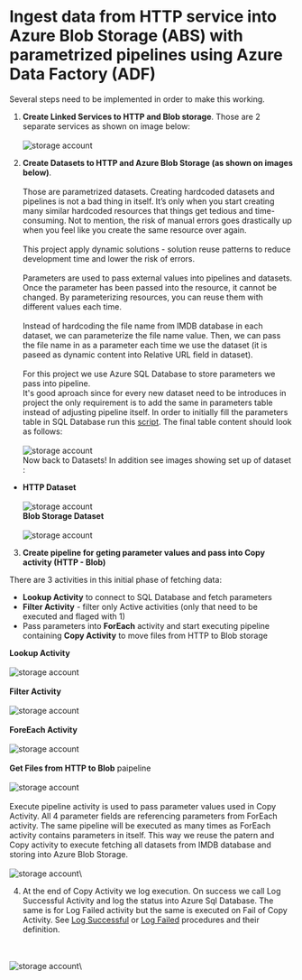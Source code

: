 # Ingest data from HTTP service into Azure Blob Storage (ABS) with parametrized pipelines using Azure Data Factory (ADF)

Several steps need to be implemented in order to make this working. 

1.  **Create Linked Services to HTTP and Blob storage**. Those are 2 separate services as shown on image below:\
\
![storage account](images/HTTPToBlob/AdfHTTPBlob1.png)

2.  **Create Datasets to HTTP and Azure Blob Storage (as shown on images below)**.\
\
Those are parametrized datasets. Creating hardcoded datasets and pipelines is not a bad thing in itself. It’s only when you start creating many similar hardcoded resources that things get tedious and time-consuming. Not to mention, the risk of manual errors goes drastically up when you feel like you create the same resource over again. 
\
\
This project apply dynamic solutions - solution reuse patterns to reduce development time and lower the risk of errors.\
\
Parameters are used to pass external values into pipelines and  datasets. Once the parameter has been passed into the resource, it cannot be changed. By parameterizing resources, you can reuse them with different values each time.\
\
Instead of hardcoding the file name from IMDB database in each dataset, we can parameterize the file name value. Then, we can pass the file name in as a parameter each time we use the dataset (it is paseed as dynamic content into Relative URL field in dataset).\
\
For this project we use Azure SQL Database to store parameters we pass into pipeline. 
\
It's good aproach since for every new dataset need to be introduces in project the only requirement is to add the same in parameters table instead of adjusting pipeline itself. In order to initially fill the parameters table in SQL Database run this [script](). The final table content should look as follows:
\
\
![storage account](images/HTTPToBlob/AdfHTTPBlob11.png)
\
Now back to Datasets! In addition see images showing set up of dataset :
* **HTTP Dataset**
\
\
![storage account](images/HTTPToBlob/AdfHTTPBlob2.png)
\
**Blob Storage Dataset**
\
\
![storage account](images/HTTPToBlob/AdfHTTPBlob3.png)


3. **Create pipeline for geting parameter values and pass into Copy activity (HTTP - Blob)**


There are 3 activities in this initial phase of fetching data:
* **Lookup Activity** to connect to SQL Database and fetch parameters
* **Filter Activity** - filter only Active activities (only that need to be executed and flaged with 1)
* Pass parameters into **ForEach** activity and start executing pipeline containing **Copy Activity** to move files from HTTP to Blob storage

**Lookup Activity**
\
\
![storage account](images/HTTPToBlob/AdfHTTPBlob4.png)\
\
**Filter Activity**
\
\
![storage account](images/HTTPToBlob/AdfHTTPBlob5.png)\
\
**ForeEach Activity**
\
\
![storage account](images/HTTPToBlob/AdfHTTPBlob6.png)\
\
**Get Files from HTTP to Blob** paipeline
\
\
![storage account](images/HTTPToBlob/AdfHTTPBlob7.png)\
\
Execute pipeline activity is used to pass parameter values used in Copy Activity. All 4 parameter fields are referencing parameters from ForEach activity. The same pipeline will be executed as many times as ForEach activity contains parameters in itself.
This way we reuse the patern and Copy activity to execute fetching all datasets from IMDB database and storing into Azure Blob Storage.
\
\
![storage account](images/HTTPToBlob/AdfHTTPBlob8.png)\


4. At the end of Copy Activity we log execution. On success we call Log Successful Activity and log the status into Azure Sql Database. The same is for Log Failed activity but the same is executed on Fail of Copy Activity.
See [Log Successful]() or [Log Failed]() procedures and their definition.

\
\
![storage account](images/HTTPToBlob/AdfHTTPBlob10.png)\